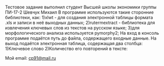 Тестовое задание выполнил студент Высшей школы экономики группы ПИ-17-2 Шевчук Михаил
В программе используются такие сторонние библиотеки, как:
1)xlwt - для создания электронной таблицы формата .xls и записи в неё выходных данных;
2)rutermextract - библиотека для извлечения ключевых слов из текстов на русском языке;
3)для морфологического анализа используется pymorphy2;
На вход в консоль программе подаётся путь до файла, содержащего входные данные.
На выход подаётся электронная таблица, содержащая два столбца:
1)Ключевое слово
2)Количество его повторений в тексте:

Мой email: cp91@mail.ru